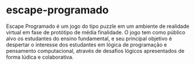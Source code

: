 # escape-programado
Escape Programado é um jogo do tipo puzzle em um ambiente de realidade virtual em fase de protótipo de média finalidade. O jogo tem como público alvo os estudantes do ensino fundamental, e seu principal objetivo é despertar o interesse dos estudantes em lógica de programação e pensamento computacional, através de desafios lógicos apresentados de forma lúdica e colaborativa.
